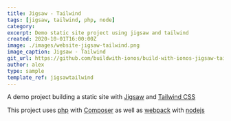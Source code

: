 ```yaml
---
title: Jigsaw - Tailwind
tags: [jigsaw, tailwind, php, node]
category:
excerpt: Demo static site project using jigsaw and tailwind
created: 2020-10-01T16:00:00Z
image: ./images/website-jigsaw-tailwind.png
image_caption: Jigsaw - Tailwind
git_url: https://github.com/buildwith-ionos/build-with-ionos-jigsaw-tailwindcss
author: alex
type: sample
template_ref: jigsawtailwind
---
```

A demo project building a static site with [Jigsaw](http://jigsaw.tighten.co/) and [Tailwind CSS](https://tailwindcss.com/)

This project uses [php](https://www.php.net/) with [Composer](https://getcomposer.org/) as well as [webpack](https://webpack.js.org/) with [nodejs](https://nodejs.org)
